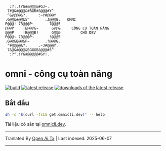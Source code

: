 ```
  :?:.!YG#&@@@&#GJ~.
 7#@&#@@@&#BGB#&@@@#Y^
 ^&@@@@&?.     :~Y#@@@Y
.G@@&#@@&5^       .J@@@G.   OMNI
P@@@! 7B@@@P~       7@@@5
@@@P    !B@@@G~      G@@&     CÔNG CỤ TOÀN NĂNG
@@@P    !B@@@B!      G@@&         CHO DEV
P@@@~ 7B@@@P~       !@@@5
.G@@&B@@&P~       .?@@@G.
 ^#@@@@&?.     .~J#@@@Y.
 7&@&#@@@&BGGGB&@@@#5^
  :?^.!YG#@@@@@#GY!.
```

# omni - công cụ toàn năng

[![build](https://github.com/XaF/omni/actions/workflows/tests.yaml/badge.svg)](https://github.com/XaF/omni/actions/workflows/tests.yaml)
[![latest release](https://img.shields.io/github/v/release/XaF/omni?logo=github&sort=semver)](https://github.com/XaF/omni/releases)
[![downloads of the latest release](https://img.shields.io/github/downloads-pre/xaf/omni/latest/total?logo=github)](https://tooomm.github.io/github-release-stats/?username=xaf&repository=omni)

## Bắt đầu

```sh
sh -c "$(curl -fsLS get.omnicli.dev)" -- help
```

Tài liệu có sẵn tại [omnicli.dev](https://omnicli.dev).


---

Tranlated By [Open Ai Tx](https://github.com/OpenAiTx/OpenAiTx) | Last indexed: 2025-06-07

---